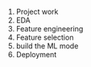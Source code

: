 1. Project work
2. EDA
3. Feature engineering
4. Feature selection
5. build the ML mode
6. Deployment